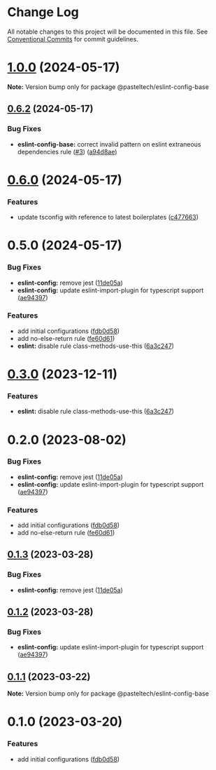 # Change Log

All notable changes to this project will be documented in this file.
See [Conventional Commits](https://conventionalcommits.org) for commit guidelines.

# [1.0.0](https://github.com/pasteltech/coding-standard-typescript/compare/v0.6.2...v1.0.0) (2024-05-17)

**Note:** Version bump only for package @pasteltech/eslint-config-base





## [0.6.2](https://github.com/pasteltech/coding-standard-typescript/compare/v0.6.1...v0.6.2) (2024-05-17)


### Bug Fixes

* **eslint-config-base:** correct invalid pattern on eslint extraneous dependencies rule ([#3](https://github.com/pasteltech/coding-standard-typescript/issues/3)) ([a94d8ae](https://github.com/pasteltech/coding-standard-typescript/commit/a94d8aefd4e2c86a5ce67578ee5d847a478230b9))





# [0.6.0](https://github.com/pasteltech/coding-standard-typescript/compare/v0.5.0...v0.6.0) (2024-05-17)


### Features

* update tsconfig with reference to latest boilerplates ([c477663](https://github.com/pasteltech/coding-standard-typescript/commit/c477663063c38160d665045c148122fd80e169ac))





# 0.5.0 (2024-05-17)


### Bug Fixes

* **eslint-config:** remove jest ([11de05a](https://github.com/pasteltech/coding-standard-typescript/commit/11de05ab9af90e04fd47fe14cd590c4983e87220))
* **eslint-config:** update eslint-import-plugin for typescript support ([ae94397](https://github.com/pasteltech/coding-standard-typescript/commit/ae94397dbbb5b700b17d493b8f21c62ce4acc0e5))


### Features

* add initial configurations ([fdb0d58](https://github.com/pasteltech/coding-standard-typescript/commit/fdb0d58d7a0bb85c80851aede7756b59a416f528))
* add no-else-return rule ([fe60d61](https://github.com/pasteltech/coding-standard-typescript/commit/fe60d61b7033ab359da5c04f2462c14dd5c1606a))
* **eslint:** disable rule class-methods-use-this ([6a3c247](https://github.com/pasteltech/coding-standard-typescript/commit/6a3c24735ab89d807262d0ac8da8f23e014d378f))





# [0.3.0](https://github.com/pasteltech/coding-standard-typescript/compare/@pasteltech/eslint-config-base@0.2.0...@pasteltech/eslint-config-base@0.3.0) (2023-12-11)


### Features

* **eslint:** disable rule class-methods-use-this ([6a3c247](https://github.com/pasteltech/coding-standard-typescript/commit/6a3c24735ab89d807262d0ac8da8f23e014d378f))





# 0.2.0 (2023-08-02)


### Bug Fixes

* **eslint-config:** remove jest ([11de05a](https://github.com/pasteltech/coding-standard-typescript/commit/11de05ab9af90e04fd47fe14cd590c4983e87220))
* **eslint-config:** update eslint-import-plugin for typescript support ([ae94397](https://github.com/pasteltech/coding-standard-typescript/commit/ae94397dbbb5b700b17d493b8f21c62ce4acc0e5))


### Features

* add initial configurations ([fdb0d58](https://github.com/pasteltech/coding-standard-typescript/commit/fdb0d58d7a0bb85c80851aede7756b59a416f528))
* add no-else-return rule ([fe60d61](https://github.com/pasteltech/coding-standard-typescript/commit/fe60d61b7033ab359da5c04f2462c14dd5c1606a))





## [0.1.3](https://github.com/pasteltech/coding-standard-typescript/compare/@pasteltech/eslint-config-base@0.1.2...@pasteltech/eslint-config-base@0.1.3) (2023-03-28)


### Bug Fixes

* **eslint-config:** remove jest ([11de05a](https://github.com/pasteltech/coding-standard-typescript/commit/11de05ab9af90e04fd47fe14cd590c4983e87220))





## [0.1.2](https://github.com/pasteltech/coding-standard-typescript/compare/@pasteltech/eslint-config-base@0.1.1...@pasteltech/eslint-config-base@0.1.2) (2023-03-28)


### Bug Fixes

* **eslint-config:** update eslint-import-plugin for typescript support ([ae94397](https://github.com/pasteltech/coding-standard-typescript/commit/ae94397dbbb5b700b17d493b8f21c62ce4acc0e5))





## [0.1.1](https://github.com/pasteltech/coding-standard-typescript/compare/@pasteltech/eslint-config-base@0.1.0...@pasteltech/eslint-config-base@0.1.1) (2023-03-22)

**Note:** Version bump only for package @pasteltech/eslint-config-base





# 0.1.0 (2023-03-20)


### Features

* add initial configurations ([fdb0d58](https://github.com/pasteltech/coding-standard-typescript/commit/fdb0d58d7a0bb85c80851aede7756b59a416f528))
